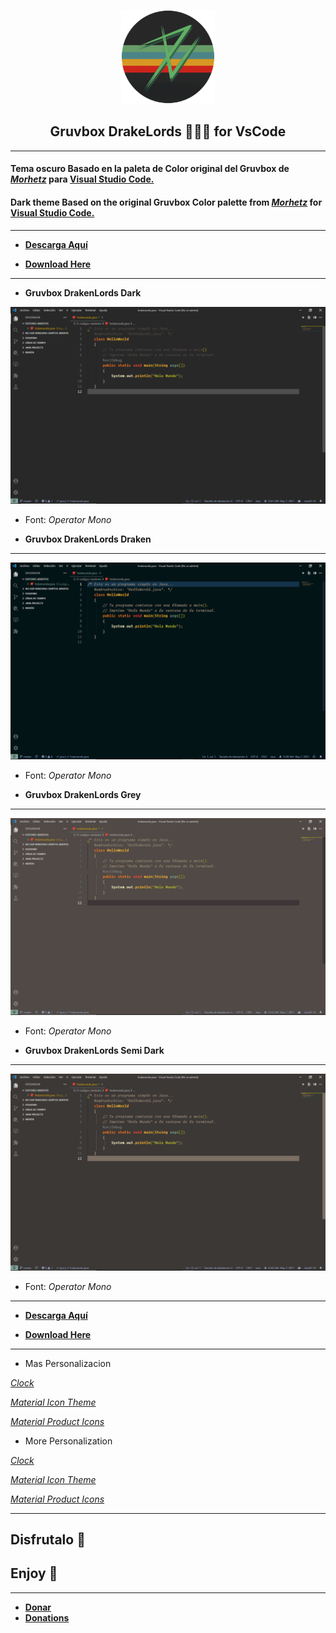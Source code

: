 <p align="center">
    <img src="https://raw.githubusercontent.com/Drakenlords/Gruvbox-DrakenLords/main/icon.png" width="150" />
    <h2 align="center">Gruvbox DrakeLords 🐲🐲🐲 for VsCode</h2>
</p>

 ---

#### Tema oscuro Basado en la paleta de Color original del Gruvbox de [*Morhetz*](https://github.com/morhetz/gruvbox "tema original") para [**Visual Studio Code.**](https://marketplace.visualstudio.com/items?itemName=DrakenLords.gruvbox-draken-lords "Tema para descargar desde MarketPlace")

#### Dark theme Based on the original Gruvbox Color palette from [*Morhetz*](https://github.com/morhetz/gruvbox "Original Theme") for [**Visual Studio Code.**](https://marketplace.visualstudio.com/items?itemName=DrakenLords.gruvbox-draken-lords "download from marketplace")
___

* [**Descarga Aquí**](https://marketplace.visualstudio.com/items?itemName=DrakenLords.gruvbox-draken-lords)

* [**Download Here**](https://marketplace.visualstudio.com/items?itemName=DrakenLords.gruvbox-draken-lords)

___
* **Gruvbox DrakenLords Dark**

![Dark](https://raw.githubusercontent.com/Drakenlords/Gruvbox-DrakenLords/main/images/Dark.png "original")
* Font: *Operator Mono*

* **Gruvbox DrakenLords Draken**
___
![Dark Draken](https://raw.githubusercontent.com/Drakenlords/Gruvbox-DrakenLords/main/images/dark%20draken.png "My Custom")
* Font: *Operator Mono*

* **Gruvbox DrakenLords Grey**
___
![Grey](https://raw.githubusercontent.com/Drakenlords/Gruvbox-DrakenLords/main/images/grey.png "original")
* Font: *Operator Mono*

* **Gruvbox DrakenLords Semi Dark**
___
![Semi Dark](https://raw.githubusercontent.com/Drakenlords/Gruvbox-DrakenLords/main/images/semi%20dark.png "original")
* Font: *Operator Mono*
___
* [**Descarga Aquí**](https://marketplace.visualstudio.com/items?itemName=DrakenLords.gruvbox-draken-lords)

* [**Download Here**](https://marketplace.visualstudio.com/items?itemName=DrakenLords.gruvbox-draken-lords)
___
* Mas Personalizacion 

[*Clock*](https://marketplace.visualstudio.com/items?itemName=angelo-breuer.clock) 

[*Material Icon Theme*](https://marketplace.visualstudio.com/items?itemName=PKief.material-icon-theme)

[*Material Product Icons*](https://marketplace.visualstudio.com/items?itemName=PKief.material-product-icons)

* More Personalization
 
[*Clock*](https://marketplace.visualstudio.com/items?itemName=angelo-breuer.clock) 

[*Material Icon Theme*](https://marketplace.visualstudio.com/items?itemName=PKief.material-icon-theme)

[*Material Product Icons*](https://marketplace.visualstudio.com/items?itemName=PKief.material-product-icons)

___
## **Disfrutalo 🐲**

## **Enjoy 🐲**
___

* [**Donar**](https://paypal.me/drakendoncion?locale.x=es_XC "Paypal")
* [**Donations**](https://paypal.me/drakendoncion?locale.x=es_XC "Paypal")
